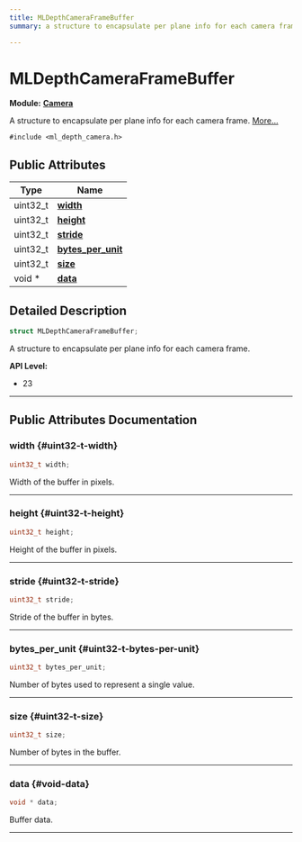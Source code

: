```yaml
---
title: MLDepthCameraFrameBuffer
summary: a structure to encapsulate per plane info for each camera frame. 

---
```


# MLDepthCameraFrameBuffer

**Module:** **[Camera](/versioned_docs/version-03-Jan-2023/api-ref/api/Modules/group___camera/group___camera.md)**



A structure to encapsulate per plane info for each camera frame.  [More...](#detailed-description)


`#include <ml_depth_camera.h>`

## Public Attributes

| Type           | Name           |
| -------------- | -------------- |
| uint32_t | **[width](/versioned_docs/version-03-Jan-2023/api-ref/api/Modules/group___camera/struct_m_l_depth_camera_frame_buffer.md#uint32-t-width)**  |
| uint32_t | **[height](/versioned_docs/version-03-Jan-2023/api-ref/api/Modules/group___camera/struct_m_l_depth_camera_frame_buffer.md#uint32-t-height)**  |
| uint32_t | **[stride](/versioned_docs/version-03-Jan-2023/api-ref/api/Modules/group___camera/struct_m_l_depth_camera_frame_buffer.md#uint32-t-stride)**  |
| uint32_t | **[bytes_per_unit](/versioned_docs/version-03-Jan-2023/api-ref/api/Modules/group___camera/struct_m_l_depth_camera_frame_buffer.md#uint32-t-bytes-per-unit)**  |
| uint32_t | **[size](/versioned_docs/version-03-Jan-2023/api-ref/api/Modules/group___camera/struct_m_l_depth_camera_frame_buffer.md#uint32-t-size)**  |
| void * | **[data](/versioned_docs/version-03-Jan-2023/api-ref/api/Modules/group___camera/struct_m_l_depth_camera_frame_buffer.md#void-data)**  |

## Detailed Description

```cpp
struct MLDepthCameraFrameBuffer;
```

A structure to encapsulate per plane info for each camera frame. 




**API Level:**
  * 23 




-----------
## Public Attributes Documentation

### width {#uint32-t-width}

```cpp
uint32_t width;
```


Width of the buffer in pixels. 





-----------

### height {#uint32-t-height}

```cpp
uint32_t height;
```


Height of the buffer in pixels. 





-----------

### stride {#uint32-t-stride}

```cpp
uint32_t stride;
```


Stride of the buffer in bytes. 





-----------

### bytes_per_unit {#uint32-t-bytes-per-unit}

```cpp
uint32_t bytes_per_unit;
```


Number of bytes used to represent a single value. 





-----------

### size {#uint32-t-size}

```cpp
uint32_t size;
```


Number of bytes in the buffer. 





-----------

### data {#void-data}

```cpp
void * data;
```


Buffer data. 





-----------

